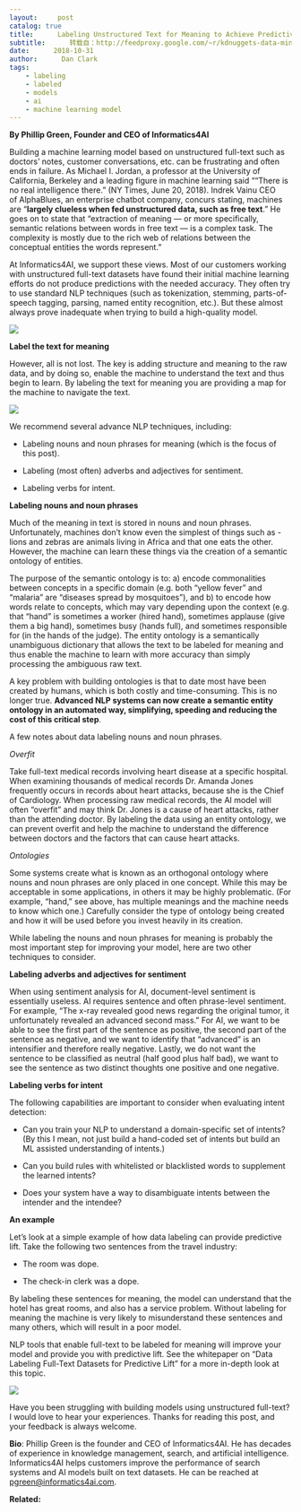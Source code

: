 ```yaml
---
layout:     post
catalog: true
title:      Labeling Unstructured Text for Meaning to Achieve Predictive Lift
subtitle:      转载自：http://feedproxy.google.com/~r/kdnuggets-data-mining-analytics/~3/w97YPY1yPhU/labeling-unstructured-text-meaning.html
date:      2018-10-31
author:      Dan Clark
tags:
    - labeling
    - labeled
    - models
    - ai
    - machine learning model
---
```


**By Phillip Green, Founder and CEO of Informatics4AI**

Building a machine learning model based on unstructured full-text such as doctors’ notes, customer conversations, etc. can be frustrating and often ends in failure. As Michael I. Jordan, a professor at the University of California, Berkeley and a leading figure in machine learning said ““There is no real intelligence there.” (NY Times, June 20, 2018). Indrek Vainu CEO of AlphaBlues, an enterprise chatbot company, concurs stating, machines are “**largely clueless when fed unstructured data, such as free text**.” He goes on to state that “extraction of meaning — or more specifically, semantic relations between words in free text — is a complex task. The complexity is mostly due to the rich web of relations between the conceptual entities the words represent.”

At Informatics4AI, we support these views. Most of our customers working with unstructured full-text datasets have found their initial machine learning efforts do not produce predictions with the needed accuracy. They often try to use standard NLP techniques (such as tokenization, stemming, parts-of-speech tagging, parsing, named entity recognition, etc.). But these almost always prove inadequate when trying to build a high-quality model.

![](https://www.kdnuggets.com/wp-content/uploads/standard-nlp-toolkits.jpg)


**Label the text for meaning**

However, all is not lost. The key is adding structure and meaning to the raw data, and by doing so, enable the machine to understand the text and thus begin to learn. By labeling the text for meaning you are providing a map for the machine to navigate the text.

![](https://www.kdnuggets.com/wp-content/uploads/labeling-data.jpg)


We recommend several advance NLP techniques, including:

- Labeling nouns and noun phrases for meaning (which is the focus of this post).

- Labeling (most often) adverbs and adjectives for sentiment.

- Labeling verbs for intent.


**Labeling nouns and noun phrases**

Much of the meaning in text is stored in nouns and noun phrases. Unfortunately, machines don’t know even the simplest of things such as - lions and zebras are animals living in Africa and that one eats the other. However, the machine can learn these things via the creation of a semantic ontology of entities.

The purpose of the semantic ontology is to: a) encode commonalities between concepts in a specific domain (e.g. both “yellow fever” and “malaria” are “diseases spread by mosquitoes”), and b) to encode how words relate to concepts, which may vary depending upon the context (e.g. that “hand” is sometimes a worker (hired hand), sometimes applause (give them a big hand), sometimes busy (hands full), and sometimes responsible for (in the hands of the judge). The entity ontology is a semantically unambiguous dictionary that allows the text to be labeled for meaning and thus enable the machine to learn with more accuracy than simply processing the ambiguous raw text.

A key problem with building ontologies is that to date most have been created by humans, which is both costly and time-consuming. This is no longer true. **Advanced NLP systems can now create a semantic entity ontology in an automated way, simplifying, speeding and reducing the cost of this critical step**.

A few notes about data labeling nouns and noun phrases.

*Overfit*

Take full-text medical records involving heart disease at a specific hospital. When examining thousands of medical records Dr. Amanda Jones frequently occurs in records about heart attacks, because she is the Chief of Cardiology. When processing raw medical records, the AI model will often “overfit” and may think Dr. Jones is a cause of heart attacks, rather than the attending doctor. By labeling the data using an entity ontology, we can prevent overfit and help the machine to understand the difference between doctors and the factors that can cause heart attacks.

*Ontologies*

Some systems create what is known as an orthogonal ontology where nouns and noun phrases are only placed in one concept. While this may be acceptable in some applications, in others it may be highly problematic. (For example, “hand,” see above, has multiple meanings and the machine needs to know which one.) Carefully consider the type of ontology being created and how it will be used before you invest heavily in its creation.

While labeling the nouns and noun phrases for meaning is probably the most important step for improving your model, here are two other techniques to consider.

**Labeling adverbs and adjectives for sentiment**

When using sentiment analysis for AI, document-level sentiment is essentially useless. AI requires sentence and often phrase-level sentiment. For example, “The x-ray revealed good news regarding the original tumor, it unfortunately revealed an advanced second mass.” For AI, we want to be able to see the first part of the sentence as positive, the second part of the sentence as negative, and we want to identify that “advanced” is an intensifier and therefore really negative. Lastly, we do not want the sentence to be classified as neutral (half good plus half bad), we want to see the sentence as two distinct thoughts one positive and one negative.

**Labeling verbs for intent**

The following capabilities are important to consider when evaluating intent detection:

- Can you train your NLP to understand a domain-specific set of intents?  (By this I mean, not just build a hand-coded set of intents but build an ML assisted understanding of intents.)

- Can you build rules with whitelisted or blacklisted words to supplement the learned intents?

- Does your system have a way to disambiguate intents between the intender and the intendee?


**An example**

Let’s look at a simple example of how data labeling can provide predictive lift. Take the following two sentences from the travel industry:

- The room was dope.

- The check-in clerk was a dope.


By labeling these sentences for meaning, the model can understand that the hotel has great rooms, and also has a service problem. Without labeling for meaning the machine is very likely to misunderstand these sentences and many others, which will result in a poor model.

NLP tools that enable full-text to be labeled for meaning will improve your model and provide you with predictive lift. See the whitepaper on “Data Labeling Full-Text Datasets for Predictive Lift” for a more in-depth look at this topic.

![](https://www.kdnuggets.com/wp-content/uploads/achieve-predictive-lift.jpg)


Have you been struggling with building models using unstructured full-text? I would love to hear your experiences. Thanks for reading this post, and your feedback is always welcome.

**Bio**: Phillip Green is the founder and CEO of Informatics4AI. He has decades of experience in knowledge management, search, and artificial intelligence. Informatics4AI helps customers improve the performance of search systems and AI models built on text datasets. He can be reached at pgreen@informatics4ai.com.

**Related:**



 
